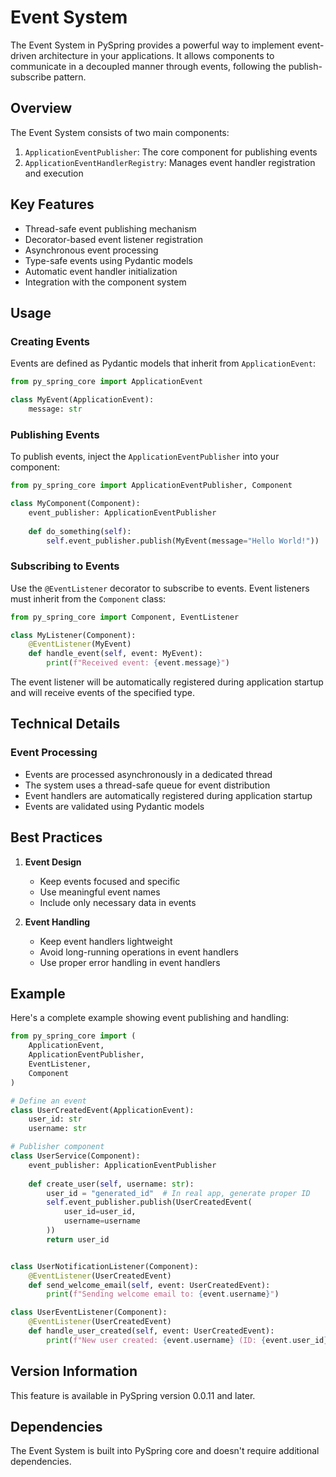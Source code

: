 # Event System

The Event System in PySpring provides a powerful way to implement event-driven architecture in your applications. It allows components to communicate in a decoupled manner through events, following the publish-subscribe pattern.

## Overview

The Event System consists of two main components:

1. `ApplicationEventPublisher`: The core component for publishing events
2. `ApplicationEventHandlerRegistry`: Manages event handler registration and execution

## Key Features

- Thread-safe event publishing mechanism
- Decorator-based event listener registration
- Asynchronous event processing
- Type-safe events using Pydantic models
- Automatic event handler initialization
- Integration with the component system

## Usage

### Creating Events

Events are defined as Pydantic models that inherit from `ApplicationEvent`:

```python
from py_spring_core import ApplicationEvent

class MyEvent(ApplicationEvent):
    message: str
```

### Publishing Events

To publish events, inject the `ApplicationEventPublisher` into your component:

```python
from py_spring_core import ApplicationEventPublisher, Component

class MyComponent(Component):
    event_publisher: ApplicationEventPublisher
    
    def do_something(self):
        self.event_publisher.publish(MyEvent(message="Hello World!"))
```

### Subscribing to Events

Use the `@EventListener` decorator to subscribe to events. Event listeners must inherit from the `Component` class:

```python
from py_spring_core import Component, EventListener

class MyListener(Component):
    @EventListener(MyEvent)
    def handle_event(self, event: MyEvent):
        print(f"Received event: {event.message}")
```

The event listener will be automatically registered during application startup and will receive events of the specified type.

## Technical Details

### Event Processing

- Events are processed asynchronously in a dedicated thread
- The system uses a thread-safe queue for event distribution
- Event handlers are automatically registered during application startup
- Events are validated using Pydantic models


## Best Practices

1. **Event Design**
    - Keep events focused and specific
    - Use meaningful event names
    - Include only necessary data in events

2. **Event Handling**
    - Keep event handlers lightweight
    - Avoid long-running operations in event handlers
    - Use proper error handling in event handlers

## Example

Here's a complete example showing event publishing and handling:

```python
from py_spring_core import (
    ApplicationEvent,
    ApplicationEventPublisher,
    EventListener,
    Component
)

# Define an event
class UserCreatedEvent(ApplicationEvent):
    user_id: str
    username: str

# Publisher component
class UserService(Component):
    event_publisher: ApplicationEventPublisher
    
    def create_user(self, username: str):
        user_id = "generated_id"  # In real app, generate proper ID
        self.event_publisher.publish(UserCreatedEvent(
            user_id=user_id,
            username=username
        ))
        return user_id


class UserNotificationListener(Component):
    @EventListener(UserCreatedEvent)
    def send_welcome_email(self, event: UserCreatedEvent):
        print(f"Sending welcome email to: {event.username}")

class UserEventListener(Component):
    @EventListener(UserCreatedEvent)
    def handle_user_created(self, event: UserCreatedEvent):
        print(f"New user created: {event.username} (ID: {event.user_id})")

```

## Version Information

This feature is available in PySpring version 0.0.11 and later.

## Dependencies

The Event System is built into PySpring core and doesn't require additional dependencies. 